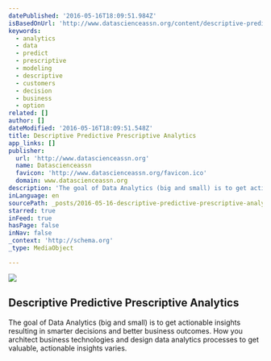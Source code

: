 ```yaml
---
datePublished: '2016-05-16T18:09:51.984Z'
isBasedOnUrl: 'http://www.datascienceassn.org/content/descriptive-predictive-prescriptive-analytics'
keywords:
  - analytics
  - data
  - predict
  - prescriptive
  - modeling
  - descriptive
  - customers
  - decision
  - business
  - option
related: []
author: []
dateModified: '2016-05-16T18:09:51.548Z'
title: Descriptive Predictive Prescriptive Analytics
app_links: []
publisher:
  url: 'http://www.datascienceassn.org'
  name: Datascienceassn
  favicon: 'http://www.datascienceassn.org/favicon.ico'
  domain: www.datascienceassn.org
description: 'The goal of Data Analytics (big and small) is to get actionable insights resulting in smarter decisions and better business outcomes. How you architect business technologies and design data analytics processes to get valuable, actionable insights varies.'
inLanguage: en
sourcePath: _posts/2016-05-16-descriptive-predictive-prescriptive-analytics.md
starred: true
inFeed: true
hasPage: false
inNav: false
_context: 'http://schema.org'
_type: MediaObject

---
```

<article style=""><img src="https://the-grid-user-content.s3-us-west-2.amazonaws.com/6d86832c-0adc-4182-80a3-ed6315182b90.jpg" /><h1>Descriptive Predictive Prescriptive Analytics</h1><p>The goal of Data Analytics (big and small) is to get actionable insights resulting in smarter decisions and better business outcomes. How you architect business technologies and design data analytics processes to get valuable, actionable insights varies.</p></article>